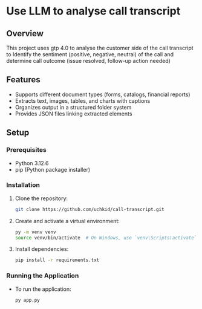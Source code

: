 # Use LLM to analyse call transcript

## Overview
This project uses gtp 4.0 to analyse the customer side of the call transcript to Identify the sentiment (positive, negative, neutral) of the call and determine call outcome (issue resolved, follow-up action needed)

## Features
- Supports different document types (forms, catalogs, financial reports)
- Extracts text, images, tables, and charts with captions
- Organizes output in a structured folder system
- Provides JSON files linking extracted elements

## Setup

### Prerequisites
- Python 3.12.6
- pip (Python package installer)

### Installation
1. Clone the repository:
    ```bash
    git clone https://github.com/uchkid/call-transcript.git
   ```

2. Create and activate a virtual environment:
    ```bash
    py -m venv venv
    source venv/bin/activate  # On Windows, use `venv\Scripts\activate`
    ```

3. Install dependencies:
    ```bash
    pip install -r requirements.txt
    ```

### Running the Application
- To run the application:
    ```bash
    py app.py
    ```
